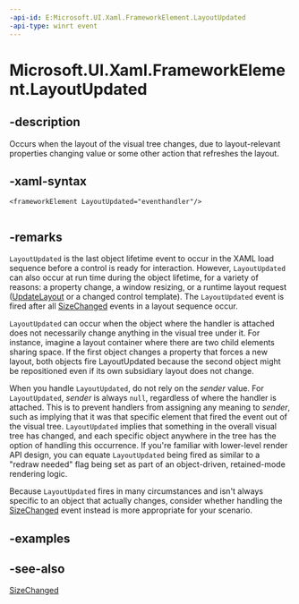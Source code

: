 ```yaml
---
-api-id: E:Microsoft.UI.Xaml.FrameworkElement.LayoutUpdated
-api-type: winrt event
---
```


<!-- Event syntax
public event Windows.Foundation.EventHandler LayoutUpdated<object>
-->

# Microsoft.UI.Xaml.FrameworkElement.LayoutUpdated

## -description

Occurs when the layout of the visual tree changes, due to layout-relevant properties changing value or some other action that refreshes the layout.

## -xaml-syntax

```xaml
<frameworkElement LayoutUpdated="eventhandler"/>
 
```

## -remarks

`LayoutUpdated` is the last object lifetime event to occur in the XAML load sequence before a control is ready for interaction. However, `LayoutUpdated` can also occur at run time during the object lifetime, for a variety of reasons: a property change, a window resizing, or a runtime layout request ([UpdateLayout](uielement_updatelayout_1243658106.md) or a changed control template). The `LayoutUpdated` event is fired after all [SizeChanged](frameworkelement_sizechanged.md) events in a layout sequence occur.

`LayoutUpdated` can occur when the object where the handler is attached does not necessarily change anything in the visual tree under it. For instance, imagine a layout container where there are two child elements sharing space. If the first object changes a property that forces a new layout, both objects fire LayoutUpdated because the second object might be repositioned even if its own subsidiary layout does not change.

When you handle `LayoutUpdated`, do not rely on the *sender* value. For `LayoutUpdated`, *sender* is always `null`, regardless of where the handler is attached. This is to prevent handlers from assigning any meaning to *sender*, such as implying that it was that specific element that fired the event out of the visual tree. `LayoutUpdated` implies that something in the overall visual tree has changed, and each specific object anywhere in the tree has the option of handling this occurrence. If you're familiar with lower-level render API design, you can equate `LayoutUpdated` being fired as similar to a "redraw needed" flag being set as part of an object-driven, retained-mode rendering logic.

Because `LayoutUpdated` fires in many circumstances and isn't always specific to an object that actually changes, consider whether handling the [SizeChanged](frameworkelement_sizechanged.md) event instead is more appropriate for your scenario.

## -examples

## -see-also

[SizeChanged](frameworkelement_sizechanged.md)
